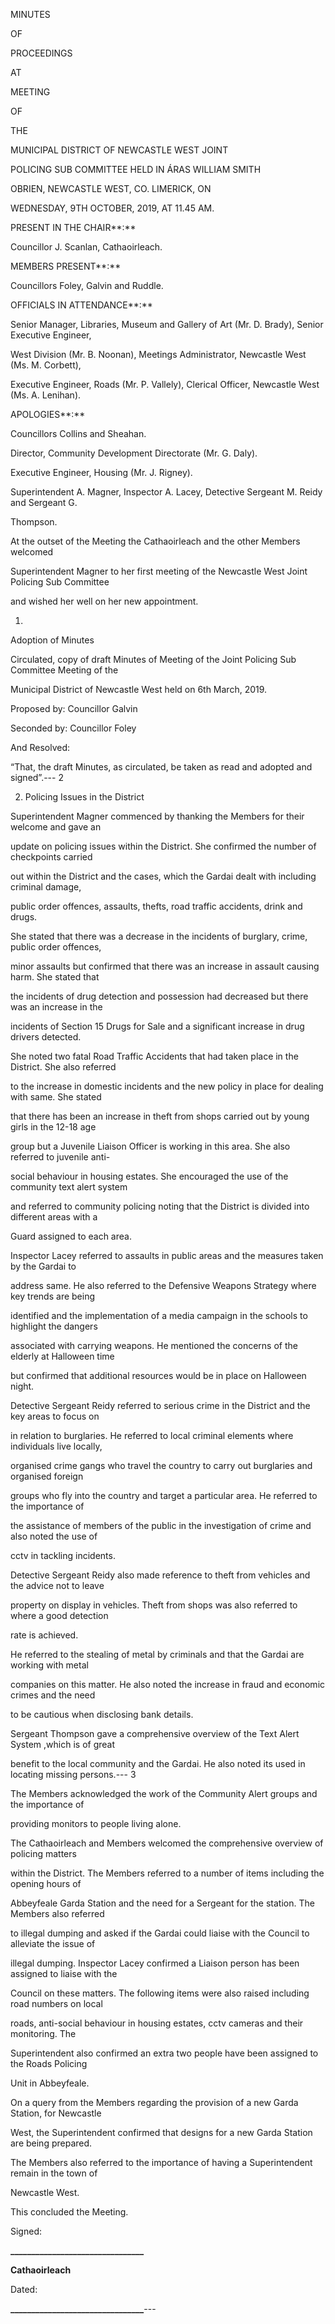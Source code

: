 MINUTES

OF

PROCEEDINGS

AT

MEETING

OF

THE

MUNICIPAL DISTRICT OF NEWCASTLE WEST JOINT

POLICING SUB COMMITTEE HELD IN ÁRAS WILLIAM SMITH

OBRIEN, NEWCASTLE WEST, CO. LIMERICK, ON

WEDNESDAY, 9TH OCTOBER, 2019, AT 11.45 AM.

PRESENT IN THE CHAIR**:**

Councillor J. Scanlan, Cathaoirleach.

MEMBERS PRESENT**:**

Councillors Foley, Galvin and Ruddle.

OFFICIALS IN ATTENDANCE**:**

Senior Manager, Libraries, Museum and Gallery of Art (Mr. D. Brady), Senior Executive Engineer,

West Division (Mr. B. Noonan), Meetings Administrator, Newcastle West (Ms. M. Corbett),

Executive Engineer, Roads (Mr. P. Vallely), Clerical Officer, Newcastle West (Ms. A. Lenihan).

APOLOGIES**:**

Councillors Collins and Sheahan.

Director, Community Development Directorate (Mr. G. Daly).

Executive Engineer, Housing (Mr. J. Rigney).

Superintendent A. Magner, Inspector A. Lacey, Detective Sergeant M. Reidy and Sergeant G.

Thompson.

At the outset of the Meeting the Cathaoirleach and the other Members welcomed

Superintendent Magner to her first meeting of the Newcastle West Joint Policing Sub Committee

and wished her well on her new appointment.

1.

Adoption of Minutes

Circulated, copy of draft Minutes of Meeting of the Joint Policing Sub Committee Meeting of the

Municipal District of Newcastle West held on 6th March, 2019.

Proposed by: Councillor Galvin

Seconded by: Councillor Foley

And Resolved:

“That, the draft Minutes, as circulated, be taken as read and adopted and signed”.---
2

2. Policing Issues in the District

Superintendent Magner commenced by thanking the Members for their welcome and gave an

update on policing issues within the District. She confirmed the number of checkpoints carried

out within the District and the cases, which the Gardai dealt with including criminal damage,

public order offences, assaults, thefts, road traffic accidents, drink and drugs.

She stated that there was a decrease in the incidents of burglary, crime, public order offences,

minor assaults but confirmed that there was an increase in assault causing harm. She stated that

the incidents of drug detection and possession had decreased but there was an increase in the

incidents of Section 15 Drugs for Sale and a significant increase in drug drivers detected.

She noted two fatal Road Traffic Accidents that had taken place in the District. She also referred

to the increase in domestic incidents and the new policy in place for dealing with same. She stated

that there has been an increase in theft from shops carried out by young girls in the 12-18 age

group but a Juvenile Liaison Officer is working in this area. She also referred to juvenile anti-

social behaviour in housing estates. She encouraged the use of the community text alert system

and referred to community policing noting that the District is divided into different areas with a

Guard assigned to each area.

Inspector Lacey referred to assaults in public areas and the measures taken by the Gardai to

address same. He also referred to the Defensive Weapons Strategy where key trends are being

identified and the implementation of a media campaign in the schools to highlight the dangers

associated with carrying weapons. He mentioned the concerns of the elderly at Halloween time

but confirmed that additional resources would be in place on Halloween night.

Detective Sergeant Reidy referred to serious crime in the District and the key areas to focus on

in relation to burglaries. He referred to local criminal elements where individuals live locally,

organised crime gangs who travel the country to carry out burglaries and organised foreign

groups who fly into the country and target a particular area. He referred to the importance of

the assistance of members of the public in the investigation of crime and also noted the use of

cctv in tackling incidents.

Detective Sergeant Reidy also made reference to theft from vehicles and the advice not to leave

property on display in vehicles. Theft from shops was also referred to where a good detection

rate is achieved.

He referred to the stealing of metal by criminals and that the Gardai are working with metal

companies on this matter. He also noted the increase in fraud and economic crimes and the need

to be cautious when disclosing bank details.

Sergeant Thompson gave a comprehensive overview of the Text Alert System ,which is of great

benefit to the local community and the Gardai. He also noted its used in locating missing persons.---
3

The Members acknowledged the work of the Community Alert groups and the importance of

providing monitors to people living alone.

The Cathaoirleach and Members welcomed the comprehensive overview of policing matters

within the District. The Members referred to a number of items including the opening hours of

Abbeyfeale Garda Station and the need for a Sergeant for the station. The Members also referred

to illegal dumping and asked if the Gardai could liaise with the Council to alleviate the issue of

illegal dumping. Inspector Lacey confirmed a Liaison person has been assigned to liaise with the

Council on these matters. The following items were also raised including road numbers on local

roads, anti-social behaviour in housing estates, cctv cameras and their monitoring. The

Superintendent also confirmed an extra two people have been assigned to the Roads Policing

Unit in Abbeyfeale.

On a query from the Members regarding the provision of a new Garda Station, for Newcastle

West, the Superintendent confirmed that designs for a new Garda Station are being prepared.

The Members also referred to the importance of having a Superintendent remain in the town of

Newcastle West.

This concluded the Meeting.

Signed:

**\_\_\_\_\_\_\_\_\_\_\_\_\_\_\_\_\_\_\_\_\_\_\_\_\_\_\_\_\_\_\_\_**

**Cathaoirleach**

Dated:

**\_\_\_\_\_\_\_\_\_\_\_\_\_\_\_\_\_\_\_\_\_\_\_\_\_\_\_\_\_\_\_\_**---

